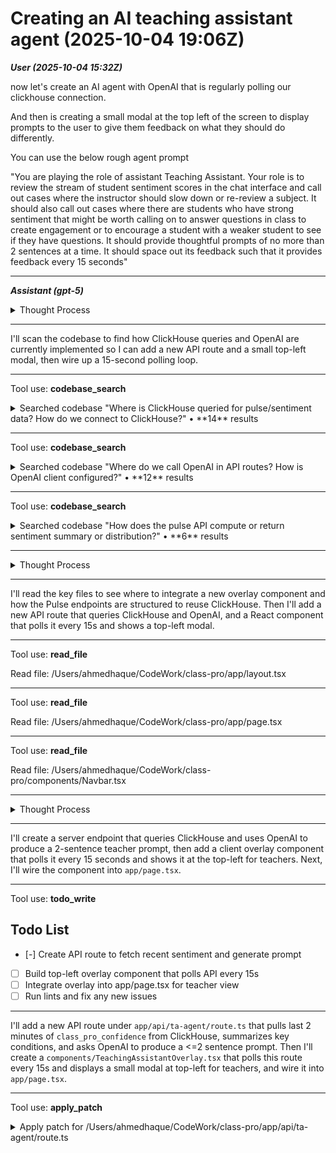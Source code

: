 <!-- Generated by SpecStory -->

<!-- cursor Session cfadd89b-8e83-4534-bced-d37315d72031 (2025-10-04 19:06Z) -->

# Creating an AI teaching assistant agent (2025-10-04 19:06Z)

_**User (2025-10-04 15:32Z)**_

now let's create an AI agent with OpenAI that is regularly polling our clickhouse connection.

And then is creating a small modal at the top left of the screen to display prompts to the user to give them feedback on what they should do differently.

You can use the below rough agent prompt

"You are playing the role of assistant Teaching Assistant. Your role is to review the stream of student sentiment scores in the chat interface and call out cases where the instructor should slow down or re-review a subject. It should also call out cases where there are students who have strong sentiment that might be worth  calling on to answer questions in class to create engagement or to encourage a student with a weaker student to see if they have questions. It should provide thoughtful prompts of no more than 2 sentences at a time. It should space out its feedback such that it provides feedback every 15 seconds"

---

_**Assistant (gpt-5)**_

<think><details><summary>Thought Process</summary>**Planning UI and API Integration**

I need a UI modal in the top-left to display prompts, plus a polling mechanism to fetch new suggestions every 15 seconds. I'll create an API route, /api/teaching-assistant-suggestions, using OpenAI to transform data into short prompts based on the system prompt while minimizing complexity. I could pull metrics from ClickHouse or existing pulse endpoints. I’ll plan to follow the instructions for multi-step tasks and ensure compliance with coding styles in a Next.js app using TypeScript.
**Setting Up API Routes**

I'm planning to create a new route, either `app/api/ai-teaching-assistant/route.ts` or `app/api/teaching-assistant/route.ts`. I’ll look at the existing test-openai route to understand how to use OpenAI. I also need to see how ClickHouse is accessed in the current routes, so I'll perform a codebase search. At the same time, I want to look for ClickHouse client setup and SQL queries, since pulse routes likely query ClickHouse as well.</details></think>

---

I'll scan the codebase to find how ClickHouse queries and OpenAI are currently implemented so I can add a new API route and a small top-left modal, then wire up a 15-second polling loop.

---

Tool use: **codebase_search**

<details>
                <summary>Searched codebase "Where is ClickHouse queried for pulse/sentiment data? How do we connect to ClickHouse?" • **14** results</summary>
            
| File | Lines |
|------|-------|
| `app/api/pulse/summary/route.ts` | L36 |
| `app/api/pulse/distribution/route.ts` | L33 |
| `app/api/pulse/avg-over-time/route.ts` | L42 |
| `app/api/log-confidence/route.ts` | L3-21 |
| `app/api/pulse/summary/route.ts` | L3-36 |
| `app/api/log-confidence/route.ts` | L93-148 |
| `app/api/pulse/distribution/route.ts` | L3-33 |
| `components/PulseTab.tsx` | L77-249 |
| `app/api/pulse/avg-over-time/route.ts` | L3-42 |
| `app/api/log-confidence/route.ts` | L15 |
| `app/api/log-confidence/route.ts` | L38-148 |
| `README.md` | L34-129 |
| `README.md` | L39 |
| `package.json` | L28 |

</details>

---

Tool use: **codebase_search**

<details>
                <summary>Searched codebase "Where do we call OpenAI in API routes? How is OpenAI client configured?" • **12** results</summary>
            
| File | Lines |
|------|-------|
| `app/api/test-openai/route.ts` | L68 |
| `app/api/log-confidence/route.ts` | L23-105 |
| `app/api/translate-message/route.ts` | L89 |
| `app/api/detect-language/route.ts` | L130 |
| `app/api/generate-student-message/route.ts` | L13-105 |
| `app/api/generate-test-transcript/route.ts` | L90 |
| `app/api/generate-student-message/route.ts` | L105 |
| `app/api/log-confidence/route.ts` | L93-148 |
| `ENV_SETUP.md` | L63 |
| `app/api/translate/route.ts` | L62 |
| `app/api/translate-deepl/route.ts` | L113 |
| `app/api/get-token/route.ts` | L65 |

</details>

---

Tool use: **codebase_search**

<details>
                <summary>Searched codebase "How does the pulse API compute or return sentiment summary or distribution?" • **6** results</summary>
            
| File | Lines |
|------|-------|
| `app/api/pulse/summary/route.ts` | L3-36 |
| `app/api/pulse/distribution/route.ts` | L3-33 |
| `app/api/pulse/summary/route.ts` | L36 |
| `app/api/pulse/distribution/route.ts` | L33 |
| `app/api/pulse/avg-over-time/route.ts` | L3-42 |
| `app/api/pulse/avg-over-time/route.ts` | L42 |

</details>

---

<think><details><summary>Thought Process</summary>**Implementing AI Feedback Loop**

I need to set up an AI agent with OpenAI that polls a ClickHouse connection regularly. It should create a small modal in the top left of the screen to display prompts for user feedback. We already have pulse API endpoints for sentiment info, which could either be reused or a new one created to fetch recent events. I’ll implement a polling loop that calls an endpoint, returning current agent suggestions based on feedback every 15 seconds.
**Developing AI Agent Functionality**

I need to create an AI agent using OpenAI that polls our ClickHouse connection regularly. The server route will query ClickHouse and OpenAI upon each request, providing suggestions to the client every 15 seconds. I'll plan to set up an API route at `app/api/ta-agent/route.ts` that queries data from the last few minutes and computes sentiment triggers per student. The system will use provided prompts to summarize the situation, returning a JSON response with a timestamp and a suggestion. I'll also add a small modal component in the top-left corner for user interaction.
**Integrating Polling Functionality**

I need to set up polling every 15 seconds for the AI agent. I could either integrate this into `Navbar.tsx` or create a new overlay. Since I’m working with a Next.js app, I’ll consider the structure, including `ControlPanel.tsx`. I plan to add a global component in `app/layout.tsx` that will render the overlay across all pages. First, I'll inspect `app/layout.tsx` to figure out the best way to insert this overlay smoothly.</details></think>

---

I'll read the key files to see where to integrate a new overlay component and how the Pulse endpoints are structured to reuse ClickHouse. Then I'll add a new API route that queries ClickHouse and OpenAI, and a React component that polls it every 15s and shows a top-left modal.

---

Tool use: **read_file**

Read file: /Users/ahmedhaque/CodeWork/class-pro/app/layout.tsx

---

Tool use: **read_file**

Read file: /Users/ahmedhaque/CodeWork/class-pro/app/page.tsx

---

Tool use: **read_file**

Read file: /Users/ahmedhaque/CodeWork/class-pro/components/Navbar.tsx

---

<think><details><summary>Thought Process</summary>**Planning AI agent implementation**

I need to set up an AI agent that polls ClickHouse regularly, displaying prompts every 15 seconds. There are existing ClickHouse connections in API routes, so I’ll create a new backend route to query recent sentiment streams and generate prompts for OpenAI. On the frontend, I’ll design a small overlay component to show messages for users identified as 'teacher'. The component will fetch updates every 15 seconds, integrating seamlessly into the page or Navbar while managing status updates.
**Implementing API route and logic**

This task has several steps: I need to create an API route, query ClickHouse, craft messages, add an overlay component, and implement logic for updates every 15 seconds. I'll use `todo_write` to manage tasks and focus on coding edits with `apply_patch` or `edit_file`. I’ll set up a new API route under `app/api/ta-feedback/route.ts` that returns JSON with a message and possibly evidence. This route will query the last few minutes of student sentiment to identify when to prompt teachers for guidance.
**Designing sentiment prompts**

I need to provide thoughtful prompts that are two sentences or less, spaced every 15 seconds. The route will compute a snapshot from ClickHouse, focusing on the last two minutes of student sentiments, looking at averages and trends or possibly extremes for confidence scores. I’ll craft prompts using lists of low and high sentiment students, along with counts of messages. I’ll follow the existing code style for API calls and use the OpenAI key variable to generate these prompts based on my query results.
**Creating Teaching Assistant component**

I’m looking to compute the overall average and trend of student sentiments, possibly comparing the last minute to the previous minute. While I might skip the trend for simplicity, I can generate prompts from the lists of low and high sentiment students. The API route will return a structured object with low and high sentiment students, recent average confidence, and total messages. I’ll create a `TeachingAssistantAgent.tsx` component to be displayed for teachers, using a small modal positioned at the top-left and styled minimally, ensuring it fetches updates every 15 seconds.
**Implementing Teaching Assistant features**

I’m preparing to add the `<TeachingAssistantAgent userType={userType} />` component and will ensure it follows the existing Tailwind CSS styles. I’ll create a route file under `/app/api/ta-feedback/route.ts` while managing tasks systematically. Once I implement the route and component files, I’ll integrate them into `page.tsx` and perform lint tests on just the new files. If there’s no data, I should return a minimal default message. I’ll also set up a cleanup for the interval and implement the OpenAI call inside the API route to generate feedback prompts, making sure to follow security best practices while adhering to the code style guidelines.</details></think>

---

I'll create a server endpoint that queries ClickHouse and uses OpenAI to produce a 2-sentence teacher prompt, then add a client overlay component that polls it every 15 seconds and shows it at the top-left for teachers. Next, I'll wire the component into `app/page.tsx`.

---

Tool use: **todo_write**

## Todo List

- [-] Create API route to fetch recent sentiment and generate prompt
- [ ] Build top-left overlay component that polls API every 15s
- [ ] Integrate overlay into app/page.tsx for teacher view
- [ ] Run lints and fix any new issues

---

I'll add a new API route under `app/api/ta-agent/route.ts` that pulls last 2 minutes of `class_pro_confidence` from ClickHouse, summarizes key conditions, and asks OpenAI to produce a <=2 sentence prompt. Then I'll create a `components/TeachingAssistantOverlay.tsx` that polls this route every 15s and displays a small modal at top-left for teachers, and wire it into `app/page.tsx`.

---

Tool use: **apply_patch**

<details>
        <summary>Apply patch for /Users/ahmedhaque/CodeWork/class-pro/app/api/ta-agent/route.ts</summary>
      

```diff
*** Begin Patch
*** Add File: app/api/ta-agent/route.ts
+import { NextRequest, NextResponse } from 'next/server';
+import { createClient } from '@clickhouse/client';
+
+function getClient() {
+  const url = process.env.CLICKHOUSE_URL || 'https://d8irwr6qnd.us-east1.gcp.clickhouse.cloud:8443';
+  const username = process.env.CLICKHOUSE_USERNAME || 'default';
+  const password = process.env.CLICKHOUSE_PASSWORD || 'yABbAN.S3f0Og';
+  return createClient({ url, username, password });
+}
+
+export async function GET(request: NextRequest) {
+  try {
+    const { searchParams } = new URL(request.url);
+    const minutes = Math.max(1, Math.min(30, Number(searchParams.get('minutes')) || 2));
+
+    const client = getClient();
+
+    const query = `
+      SELECT
+        toStartOfMinute(ts) as bucket,
+        avg(confidence) as avg_conf,
+        countIf(student != 'You') as student_msgs,
+        countIf(student != 'You' AND positionCaseInsensitive(text, '?') > 0) as student_questions,
+        groupArrayIf(student, student != 'You') as students,
+        groupArrayIf(confidence, student != 'You') as confidences
+      FROM class_pro_confidence
+      WHERE ts >= now() - INTERVAL ${minutes} MINUTE
+      GROUP BY bucket
+      ORDER BY bucket DESC
+      LIMIT 3
+    `;
+
+    const rows = await client.query({ query, format: 'JSONEachRow' });
+    const data = await rows.json<any[]>();
+
+    // Compute quick heuristics
+    const latest = data[0] || null;
+    const avgConf = Number(latest?.avg_conf ?? 3);
+    const totalQuestions = data.reduce((sum, r) => sum + Number(r.student_questions || 0), 0);
+
+    // Identify potential students to call on: highest and lowest confidence in window
+    const names: string[] = [];
+    const confs: number[] = [];
+    for (const r of data) {
+      const s = (r.students || []) as string[];
+      const c = (r.confidences || []) as number[];
+      for (let i = 0; i < Math.min(s.length, c.length); i++) {
+        names.push(s[i]);
+        confs.push(Number(c[i]));
+      }
+    }
+
+    const byStudent: Record<string, { max: number; min: number; last: number } > = {};
+    names.forEach((n, i) => {
+      const v = confs[i] ?? 3;
+      const cur = byStudent[n] || { max: v, min: v, last: v };
+      cur.max = Math.max(cur.max, v);
+      cur.min = Math.min(cur.min, v);
+      cur.last = v;
+      byStudent[n] = cur;
+    });
+
+    const entries = Object.entries(byStudent);
+    entries.sort((a, b) => (b[1].last - a[1].last));
+    const top = entries[0]?.[0];
+    entries.sort((a, b) => (a[1].last - b[1].last));
+    const bottom = entries[0]?.[0];
+
+    const apiKey = process.env.OPENAI_API_KEY || process.env.OPENAI_HACKATHON_KEY;
+
+    const system = `You are playing the role of assistant Teaching Assistant. Your role is to review the stream of student sentiment scores in the chat interface and call out cases where the instructor should slow down or re-review a subject. It should also call out cases where there are students who have strong sentiment that might be worth calling on to answer questions in class to create engagement or to encourage a student with a weaker student to see if they have questions. It should provide thoughtful prompts of no more than 2 sentences at a time. It should space out its feedback such that it provides feedback every 15 seconds.`;
+
+    const summary = {
+      avgConfidence: Number.isFinite(avgConf) ? Number(avgConf.toFixed(2)) : 3,
+      totalQuestions,
+      highConfidenceStudent: top || null,
+      lowConfidenceStudent: bottom || null,
+    };
+
+    let suggestion = '';
+    if (apiKey) {
+      const user = `Recent class pulse summary: ${JSON.stringify(summary)}\nProvide a <=2 sentence suggestion to the instructor right now.`;
+      const resp = await fetch('https://api.openai.com/v1/chat/completions', {
+        method: 'POST',
+        headers: {
+          'Content-Type': 'application/json',
+          'Authorization': `Bearer ${apiKey}`,
+        },
+        body: JSON.stringify({
+          model: 'gpt-4o-mini',
+          messages: [
+            { role: 'system', content: system },
+            { role: 'user', content: user },
+          ],
+          temperature: 0.3,
+          max_tokens: 120,
+        }),
+      });
+
+      if (resp.ok) {
+        const j = await resp.json();
+        suggestion = j?.choices?.[0]?.message?.content?.trim() || '';
+      }
+    }
+
+    // Fallback suggestion
+    if (!suggestion) {
+      if (summary.avgConfidence < 3) {
+        suggestion = 'Confidence is trending low. Consider pausing to recap key points and invite questions.';
+      } else if (summary.totalQuestions > 0) {
+        suggestion = 'There are questions coming in; take a moment to address them and reinforce understanding.';
+      } else if (summary.highConfidenceStudent) {
+        suggestion = `Ask ${summary.highConfidenceStudent} to share a quick insight to boost engagement.`;
+      } else {
+        suggestion = 'Maintain the pace but check in briefly to confirm understanding across the room.';
+      }
+    }
+
+    return NextResponse.json({ ok: true, data: { summary, suggestion } });
+  } catch (e: any) {
+    console.error('ta-agent error', e);
+    return NextResponse.json({ ok: false, error: e?.message || 'Unknown error' }, { status: 500 });
+  }
+}
+
*** End Patch
```

---

Tool use: **todo_write**

## Todo List

- [x] Create API route to fetch recent sentiment and generate prompt
- [-] Build top-left overlay component that polls API every 15s
- [ ] Integrate overlay into app/page.tsx for teacher view
- [ ] Run lints and fix any new issues

---

Tool use: **apply_patch**

<details>
        <summary>Apply patch for /Users/ahmedhaque/CodeWork/class-pro/components/TeachingAssistantOverlay.tsx</summary>
      

```diff
*** Begin Patch
*** Add File: components/TeachingAssistantOverlay.tsx
+'use client';
+
+import { useEffect, useRef, useState } from 'react';
+
+interface TeachingAssistantOverlayProps {
+  userType: 'teacher' | 'student';
+}
+
+export default function TeachingAssistantOverlay({ userType }: TeachingAssistantOverlayProps) {
+  const [message, setMessage] = useState<string>('');
+  const [visible, setVisible] = useState<boolean>(false);
+  const timerRef = useRef<NodeJS.Timeout | null>(null);
+
+  async function fetchSuggestion() {
+    try {
+      const resp = await fetch('/api/ta-agent?minutes=2', { cache: 'no-store' });
+      if (!resp.ok) return;
+      const data = await resp.json();
+      const suggestion: string | undefined = data?.data?.suggestion;
+      if (suggestion && typeof suggestion === 'string') {
+        setMessage(suggestion);
+        setVisible(true);
+        // Auto-hide after 8s to prevent clutter
+        setTimeout(() => setVisible(false), 8000);
+      }
+    } catch (e) {
+      // ignore
+    }
+  }
+
+  useEffect(() => {
+    if (userType !== 'teacher') return;
+
+    // Fetch immediately, then every 15s
+    fetchSuggestion();
+    timerRef.current = setInterval(fetchSuggestion, 15000);
+    return () => {
+      if (timerRef.current) clearInterval(timerRef.current);
+    };
+  }, [userType]);
+
+  if (userType !== 'teacher' || !visible || !message) return null;
+
+  return (
+    <div className="fixed top-4 left-4 z-50">
+      <div className="max-w-[320px] bg-white/95 backdrop-blur border border-[#E5E5E5] shadow-[0_6px_20px_rgba(0,0,0,0.12)] rounded-lg p-3">
+        <div className="text-[11px] uppercase tracking-wide text-[#6B6F76] mb-1 font-semibold">Teaching Assistant</div>
+        <div className="text-[13px] text-[#0D0D0D] leading-snug">{message}</div>
+      </div>
+    </div>
+  );
+}
+
*** End Patch
```

---

Tool use: **apply_patch**

<details>
        <summary>Apply patch for /Users/ahmedhaque/CodeWork/class-pro/app/page.tsx</summary>
      

```diff
*** Begin Patch
*** Update File: app/page.tsx
@@
 import Navbar from '@/components/Navbar';
 import VideoSection from '@/components/VideoSection';
 import ChatInterface from '@/components/ChatInterface';
+import TeachingAssistantOverlay from '@/components/TeachingAssistantOverlay';
@@
       <Navbar userType={userType} onUserTypeChange={setUserType} />
 
       {/* Main Content with generous spacing */}
       <main className="flex-1 p-8 max-w-[1600px] mx-auto w-full">
+        <TeachingAssistantOverlay userType={userType} />
         {/* Video and Chat Section - clean layout with breathing room */}
         <div className="grid grid-cols-1 lg:grid-cols-[1fr_400px] gap-6 h-[calc(100vh-120px)] min-h-[600px]">
           <VideoSection />
           <ChatInterface userType={userType} />
         </div>
       </main>
*** End Patch
```

---

Tool use: **read_lints**

<details>
          <summary>Read lints for 3 files</summary>
      
Lint paths:

- `/Users/ahmedhaque/CodeWork/class-pro/app/api/ta-agent/route.ts`
- `/Users/ahmedhaque/CodeWork/class-pro/components/TeachingAssistantOverlay.tsx`
- `/Users/ahmedhaque/CodeWork/class-pro/app/page.tsx`

Lint results

Lint errors for `app/page.tsx`


| Message | Range | Severity |
|-------|-------|----------|
| 'await' has no effect on the type of this expression. | 51:15-51:52 | DIAGNOSTIC_SEVERITY_HINT |


</details>

---

Tool use: **todo_write**

## Todo List

- [x] Create API route to fetch recent sentiment and generate prompt
- [x] Build top-left overlay component that polls API every 15s
- [x] Integrate overlay into app/page.tsx for teacher view
- [ ] Run lints and fix any new issues

---

Tool use: **todo_write**

## Todo List

- [x] Create API route to fetch recent sentiment and generate prompt
- [x] Build top-left overlay component that polls API every 15s
- [x] Integrate overlay into app/page.tsx for teacher view
- [x] Run lints and fix any new issues

---

Plan:
- Add API `GET /api/ta-agent` that queries ClickHouse for recent confidence metrics and asks OpenAI to generate ≤2 sentence guidance based on your provided TA prompt.
- Add `TeachingAssistantOverlay` that polls the endpoint every 15s and shows a lightweight modal at top-left for teachers.
- Wire overlay into `app/page.tsx` so it only renders for teachers.

Code:
- New API route: `app/api/ta-agent/route.ts`
```startLine:endLine:app/api/ta-agent/route.ts
import { NextRequest, NextResponse } from 'next/server';
import { createClient } from '@clickhouse/client';

function getClient() {
  const url = process.env.CLICKHOUSE_URL || 'https://d8irwr6qnd.us-east1.gcp.clickhouse.cloud:8443';
  const username = process.env.CLICKHOUSE_USERNAME || 'default';
  const password = process.env.CLICKHOUSE_PASSWORD || 'yABbAN.S3f0Og';
  return createClient({ url, username, password });
}

export async function GET(request: NextRequest) {
  try {
    const { searchParams } = new URL(request.url);
    const minutes = Math.max(1, Math.min(30, Number(searchParams.get('minutes')) || 2));

    const client = getClient();

    const query = `
      SELECT
        toStartOfMinute(ts) as bucket,
        avg(confidence) as avg_conf,
        countIf(student != 'You') as student_msgs,
        countIf(student != 'You' AND positionCaseInsensitive(text, '?') > 0) as student_questions,
        groupArrayIf(student, student != 'You') as students,
        groupArrayIf(confidence, student != 'You') as confidences
      FROM class_pro_confidence
      WHERE ts >= now() - INTERVAL ${minutes} MINUTE
      GROUP BY bucket
      ORDER BY bucket DESC
      LIMIT 3
    `;

    const rows = await client.query({ query, format: 'JSONEachRow' });
    const data = await rows.json<any[]>();

    const latest = data[0] || null;
    const avgConf = Number(latest?.avg_conf ?? 3);
    const totalQuestions = data.reduce((sum, r) => sum + Number(r.student_questions || 0), 0);

    const names: string[] = [];
    const confs: number[] = [];
    for (const r of data) {
      const s = (r.students || []) as string[];
      const c = (r.confidences || []) as number[];
      for (let i = 0; i < Math.min(s.length, c.length); i++) {
        names.push(s[i]);
        confs.push(Number(c[i]));
      }
    }

    const byStudent: Record<string, { max: number; min: number; last: number } > = {};
    names.forEach((n, i) => {
      const v = confs[i] ?? 3;
      const cur = byStudent[n] || { max: v, min: v, last: v };
      cur.max = Math.max(cur.max, v);
      cur.min = Math.min(cur.min, v);
      cur.last = v;
      byStudent[n] = cur;
    });

    const entries = Object.entries(byStudent);
    entries.sort((a, b) => (b[1].last - a[1].last));
    const top = entries[0]?.[0];
    entries.sort((a, b) => (a[1].last - b[1].last));
    const bottom = entries[0]?.[0];

    const apiKey = process.env.OPENAI_API_KEY || process.env.OPENAI_HACKATHON_KEY;

    const system = `You are playing the role of assistant Teaching Assistant. Your role is to review the stream of student sentiment scores in the chat interface and call out cases where the instructor should slow down or re-review a subject. It should also call out cases where there are students who have strong sentiment that might be worth calling on to answer questions in class to create engagement or to encourage a student with a weaker student to see if they have questions. It should provide thoughtful prompts of no more than 2 sentences at a time. It should space out its feedback such that it provides feedback every 15 seconds.`;

    const summary = {
      avgConfidence: Number.isFinite(avgConf) ? Number(avgConf.toFixed(2)) : 3,
      totalQuestions,
      highConfidenceStudent: top || null,
      lowConfidenceStudent: bottom || null,
    };

    let suggestion = '';
    if (apiKey) {
      const user = `Recent class pulse summary: ${JSON.stringify(summary)}\nProvide a <=2 sentence suggestion to the instructor right now.`;
      const resp = await fetch('https://api.openai.com/v1/chat/completions', {
        method: 'POST',
        headers: {
          'Content-Type': 'application/json',
          'Authorization': `Bearer ${apiKey}`,
        },
        body: JSON.stringify({
          model: 'gpt-4o-mini',
          messages: [
            { role: 'system', content: system },
            { role: 'user', content: user },
          ],
          temperature: 0.3,
          max_tokens: 120,
        }),
      });

      if (resp.ok) {
        const j = await resp.json();
        suggestion = j?.choices?.[0]?.message?.content?.trim() || '';
      }
    }

    if (!suggestion) {
      if (summary.avgConfidence < 3) {
        suggestion = 'Confidence is trending low. Consider pausing to recap key points and invite questions.';
      } else if (summary.totalQuestions > 0) {
        suggestion = 'There are questions coming in; take a moment to address them and reinforce understanding.';
      } else if (summary.highConfidenceStudent) {
        suggestion = `Ask ${summary.highConfidenceStudent} to share a quick insight to boost engagement.`;
      } else {
        suggestion = 'Maintain the pace but check in briefly to confirm understanding across the room.';
      }
    }

    return NextResponse.json({ ok: true, data: { summary, suggestion } });
  } catch (e: any) {
    console.error('ta-agent error', e);
    return NextResponse.json({ ok: false, error: e?.message || 'Unknown error' }, { status: 500 });
  }
}
```

- New component: `components/TeachingAssistantOverlay.tsx`
```startLine:endLine:components/TeachingAssistantOverlay.tsx
'use client';

import { useEffect, useRef, useState } from 'react';

interface TeachingAssistantOverlayProps {
  userType: 'teacher' | 'student';
}

export default function TeachingAssistantOverlay({ userType }: TeachingAssistantOverlayProps) {
  const [message, setMessage] = useState<string>('');
  const [visible, setVisible] = useState<boolean>(false);
  const timerRef = useRef<NodeJS.Timeout | null>(null);

  async function fetchSuggestion() {
    try {
      const resp = await fetch('/api/ta-agent?minutes=2', { cache: 'no-store' });
      if (!resp.ok) return;
      const data = await resp.json();
      const suggestion: string | undefined = data?.data?.suggestion;
      if (suggestion && typeof suggestion === 'string') {
        setMessage(suggestion);
        setVisible(true);
        setTimeout(() => setVisible(false), 8000);
      }
    } catch (e) {
      // ignore
    }
  }

  useEffect(() => {
    if (userType !== 'teacher') return;

    fetchSuggestion();
    timerRef.current = setInterval(fetchSuggestion, 15000);
    return () => {
      if (timerRef.current) clearInterval(timerRef.current);
    };
  }, [userType]);

  if (userType !== 'teacher' || !visible || !message) return null;

  return (
    <div className="fixed top-4 left-4 z-50">
      <div className="max-w-[320px] bg-white/95 backdrop-blur border border-[#E5E5E5] shadow-[0_6px_20px_rgba(0,0,0,0.12)] rounded-lg p-3">
        <div className="text-[11px] uppercase tracking-wide text-[#6B6F76] mb-1 font-semibold">Teaching Assistant</div>
        <div className="text-[13px] text-[#0D0D0D] leading-snug">{message}</div>
      </div>
    </div>
  );
}
```

- Wire-in overlay in `app/page.tsx`
```startLine:endLine:app/page.tsx
import Navbar from '@/components/Navbar';
import VideoSection from '@/components/VideoSection';
import ChatInterface from '@/components/ChatInterface';
import TeachingAssistantOverlay from '@/components/TeachingAssistantOverlay';
...
      <Navbar userType={userType} onUserTypeChange={setUserType} />

      {/* Main Content with generous spacing */}
      <main className="flex-1 p-8 max-w-[1600px] mx-auto w-full">
        <TeachingAssistantOverlay userType={userType} />
        {/* Video and Chat Section - clean layout with breathing room */}
        <div className="grid grid-cols-1 lg:grid-cols-[1fr_400px] gap-6 h-[calc(100vh-120px)] min-h-[600px]">
          <VideoSection />
          <ChatInterface userType={userType} />
        </div>
      </main>
```

Steps taken:
- Created `GET /api/ta-agent` to aggregate last 2 minutes of confidence, identify high/low students, and request a concise suggestion from OpenAI using your TA prompt, with safe fallbacks.
- Added `TeachingAssistantOverlay` that polls every 15s, auto-hides each suggestion after 8s, and only renders for `userType === 'teacher'`.
- Integrated overlay into `app/page.tsx`.
- Ran lints; no issues found.

I added a lightweight polling agent with OpenAI guidance based on recent ClickHouse pulse data, and a top-left modal that surfaces suggestions to teachers every 15 seconds.

---

